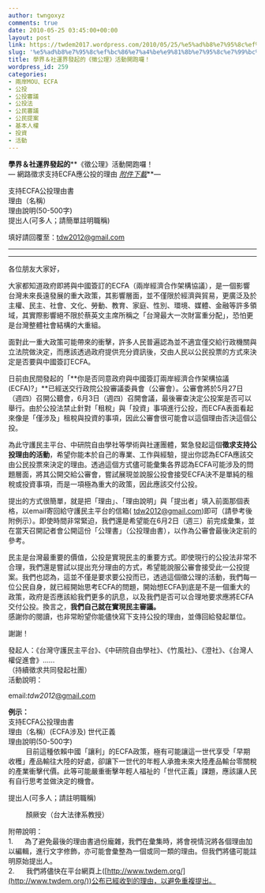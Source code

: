 ```yaml
---
author: twngoxyz
comments: true
date: 2010-05-25 03:45:00+00:00
layout: post
link: https://twdem2017.wordpress.com/2010/05/25/%e5%ad%b8%e7%95%8c%ef%bc%86%e7%a4%be%e9%81%8b%e7%95%8c%e7%99%bc%e8%b5%b7%e7%9a%84%e3%80%8a%e5%be%b5%e5%85%ac%e7%90%86%e3%80%8b%e6%b4%bb%e5%8b%95%e9%96%8b%e8%b7%91%e5%9b%89%ef%bc%81/
slug: '%e5%ad%b8%e7%95%8c%ef%bc%86%e7%a4%be%e9%81%8b%e7%95%8c%e7%99%bc%e8%b5%b7%e7%9a%84%e3%80%8a%e5%be%b5%e5%85%ac%e7%90%86%e3%80%8b%e6%b4%bb%e5%8b%95%e9%96%8b%e8%b7%91%e5%9b%89%ef%bc%81'
title: 學界＆社運界發起的《徵公理》活動開跑囉！
wordpress_id: 259
categories:
- 兩岸MOU、ECFA
- 公投
- 公投審議
- 公投法
- 公民審議
- 公民提案
- 基本人權
- 投資
- 活動
---
```


**學界＆社運界發起的****《徵公理》活動開跑囉！  
— 網路徵求支持ECFA應公投的理由 _[附件下載](http://www.twdem.org/home/zheng-gong-li-huo-dong-fu-jian)_**—   


支持ECFA公投理由書  
理由（名稱）   
理由說明(50-500字)  
提出人(可多人；請簡單註明職稱) 

填好請回覆至：[tdw2012@gmail.com](mailto:tdw2012@gmail.com)  
  
----------------------------------------------------------------------  
****  
  
各位朋友大家好，  
  
大家都知道政府即將與中國簽訂的ECFA（兩岸經濟合作架構協議），是一個影響台灣未來長遠發展的重大政策，其影響層面，並不僅限於經濟與貿易，更廣泛及於主權、民主、社會、文化、勞動、教育、家庭、性別、環境、媒體、金融等許多領域，其實際影響絕不限於蔡英文主席所稱之「台灣最大一次財富重分配」，恐怕更是台灣整體社會結構的大重組。  
  
面對此一重大政策可能帶來的衝擊，許多人民普遍認為並不適宜僅交給行政機關與立法院做決定，而應該透過政府提供充分資訊後，交由人民以公民投票的方式來決定是否要與中國簽訂ECFA。  
  
日前由民間發起的「**你是否同意政府與中國簽訂兩岸經濟合作架構協議(ECFA)?」**已經送交行政院公投審議委員會（公審會）。公審會將於5月27日（週四）召開公聽會，6月3日（週四）召開會議，最後審查決定公投案是否可以舉行。由於公投法禁止針對「租稅」與「投資」事項進行公投，而ECFA表面看起來像是「僅涉及」租稅與投資的事項，因此公審會很可能會以這個理由否決這個公投。  
  
  
為此守護民主平台、中研院自由學社等學術與社運團體，緊急發起這個**徵求支持公投理由的活動**，希望你能本於自己的專業、工作與經驗，提出你認為ECFA應該交由公民投票來決定的理由。透過這個方式儘可能彙集各界認為ECFA可能涉及的問題層面，將其公開交給公審會，嘗試展現並說服公投會接受ECFA決不是單純的租稅或投資事項，而是一項極為重大的政策，因此應該交付公投。  
  
提出的方式很簡單，就是把「理由」、「理由說明」與「提出者」填入前面那個表格，以email寄回給守護民主平台的信箱( [tdw2012@gmail.com](mailto:tdw2012@gmail.com))即可（請參考後附例示）。即使時間非常緊迫，我們還是希望能在6月2日（週三）前完成彙集，並在當天召開記者會公開這份「公理書」（公投理由書），以作為公審會最後決定前的參考。  
  
民主是台灣最重要的價值，公投是實現民主的重要方式。即使現行的公投法非常不合理，我們還是嘗試以提出充分理由的方式，希望能說服公審會接受此一公投提案。我們也認為，這並不僅是要求要公投而已，透過這個徵公理的活動，我們每一位公民自身，就已經開始思考ECFA的問題，開始想ECFA到底是不是一個重大的政策，政府是否應該給我們更多的訊息，以及我們是否可以合理地要求應將ECFA交付公投。換言之，**我們自己就在實現民主審議。**  
感謝你的閱讀，也非常盼望你能儘快寫下支持公投的理由，並傳回給發起單位。  
  
謝謝！  
  
發起人：《台灣守護民主平台》、《中研院自由學社》、《竹風社》、《澄社》、《台灣人權促進會》……  
（持續徵求共同發起社團）  
活動說明：

email:_tdw2012_[@gmail.com](mailto:tdw2012@gmail.com)

  


  
**例示：**  
支持ECFA公投理由書  
理由（名稱）(ECFA涉及) 世代正義  
理由說明(50-500字)  
         目前這種依賴中國「讓利」的ECFA政策，極有可能讓這一世代享受「早期收穫」產品輸往大陸的好處，卻讓下一世代的年輕人承擔未來大陸產品輸台零關稅的產業衝擊代價。此等可能嚴重衝擊年輕人福祉的「世代正義」課題，應該讓人民有自行思考並做決定的機會。  
  
提出人(可多人；請註明職稱)

         顏厥安（台大法律系教授）

  
附帶說明：  
1.      為了避免最後的理由書過份龐雜，我們在彙集時，將會視情況將各個理由加以編輯，進行文字修飾，亦可能會彙整為一個或同一類的理由。但我們將儘可能註明原始提出人。  
2.      我們將儘快在平台網頁上([http://www.twdem.org/](http://www.twdem.org/))公布已經收到的理由，以避免重複提出。
